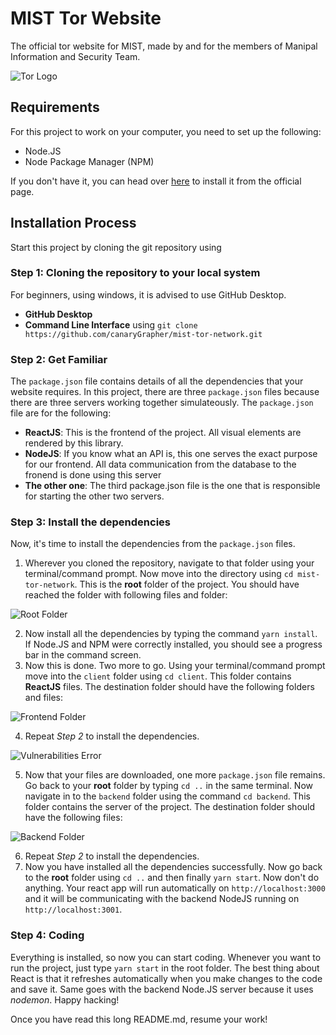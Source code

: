 # MIST Tor Website
The official tor website for MIST, made by and for the members of Manipal Information and Security Team. 

![Tor Logo](https://github.com/Parthiv-M/mist-tor-network/blob/master/github_resources/wallpaper.jpg?raw=true)


## Requirements
For this project to work on your computer, you need to set up the following:
- Node.JS
- Node Package Manager (NPM)

If you don't have it, you can head over [here](https://nodejs.org/en/) to install it from the official page.

## Installation Process
Start this project by cloning the git repository using 

### Step 1: Cloning the repository to your local system
For beginners, using windows, it is advised to use GitHub Desktop. 
- **GitHub Desktop**   
- **Command Line Interface** using ```git clone https://github.com/canaryGrapher/mist-tor-network.git```

### Step 2: Get Familiar
The ```package.json``` file contains details of all the dependencies that your website requires. In this project, there are three ```package.json``` files because there are three servers working together simulateously. The ```package.json``` file are for the following:
- **ReactJS**: This is the frontend of the project. All visual elements are rendered by this library.
- **NodeJS**: If you know what an API is, this one serves the exact purpose for our frontend. All data communication from the database to the fronend is done using this server
- **The other one**: The third package.json file is the one that is responsible for starting the other two servers.

### Step 3: Install the dependencies
Now, it's time to install the dependencies from the ```package.json``` files. 
1. Wherever you cloned the repository, navigate to that folder using your terminal/command prompt. Now move into the directory using ```cd mist-tor-network```. This is the **root** folder of the project. You should have reached the folder with following files and folder:

![Root Folder](https://github.com/canaryGrapher/mist-tor-network/blob/master/github_resources/root_folder.png?raw=true)


2. Now install all the dependencies by typing the command ```yarn install```. If Node.JS and NPM were correctly installed, you should see a progress bar in the command screen.
3. Now this is done. Two more to go. Using your terminal/command prompt move into the ```client``` folder using ```cd client```.  This folder contains **ReactJS** files. The destination folder should have the following folders and files:

![Frontend Folder](https://github.com/canaryGrapher/mist-tor-network/blob/master/github_resources/client_folder.png?raw=true)


4. Repeat _Step 2_ to install the dependencies. 

![Vulnerabilities Error](https://github.com/canaryGrapher/mist-tor-network/blob/master/github_resources/audit_fix.png?raw=true)

5. Now that your files are downloaded, one more ```package.json``` file remains. Go back to your **root** folder by typing ```cd ..``` in the same terminal. Now navigate in to the ```backend``` folder using the command ```cd backend```. This folder contains the server of the project. The destination folder should have the following files:

![Backend Folder](https://github.com/canaryGrapher/mist-tor-network/blob/master/github_resources/backend_folder.png?raw=true)


6. Repeat _Step 2_ to install the dependencies.
7. Now you have installed all the dependencies successfully. Now go back to the **root** folder using ```cd ..``` and then finally ```yarn start```. Now don't do anything. Your react app will run automatically on ```http://localhost:3000``` and it will be communicating with the backend NodeJS running on ```http://localhost:3001```.


### Step 4: Coding
Everything is installed, so now you can start coding. Whenever you want to run the project, just type ```yarn start``` in the root folder. The best thing about React is that it refreshes automatically when you make changes to the code and save it. Same goes with the backend Node.JS server because it uses _nodemon_. Happy hacking!

Once you have read this long README.md, resume your work!
